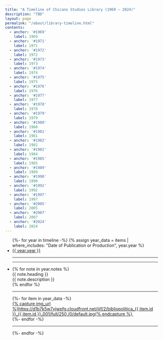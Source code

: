 ```yaml
---
title: "A Timeline of Chicano Studies Library (1969 – 2024)"
description: "TBD"
layout: page
permalink: "/about/library-timeline.html"
contents:
  - anchor: '#1969'
    label: 1969
  - anchor: '#1971'
    label: 1971
  - anchor: '#1972'
    label: 1972
  - anchor: '#1973'
    label: 1973
  - anchor: '#1974'
    label: 1974
  - anchor: '#1975'
    label: 1975
  - anchor: '#1976'
    label: 1976
  - anchor: '#1977'
    label: 1977
  - anchor: '#1978'
    label: 1978
  - anchor: '#1979'
    label: 1979
  - anchor: '#1980'
    label: 1980
  - anchor: '#1981'
    label: 1981
  - anchor: '#1982'
    label: 1982
  - anchor: '#1982'
    label: 1984
  - anchor: '#1985'
    label: 1985
  - anchor: '#1989'
    label: 1989
  - anchor: '#1990'
    label: 1990
  - anchor: '#1992'
    label: 1992
  - anchor: '#1997'
    label: 1997
  - anchor: '#2005'
    label: 2005
  - anchor: '#2007'
    label: 2007
  - anchor: '#2024'
    label: 2024
---
```


<ul class="not-prose timeline timeline-snap-icon mx-4 max-md:timeline-compact timeline-vertical w-full">
  {%- for year in timeline -%}
  {% assign year_data = items | where_includes: "Date of Publication or Production", year.year %}
  <li>
    <div class="timeline-middle my-2">
      <a class="font-sans text-accent hover:text-base-content border-b border-accent hover:border-base-content" href="#{{ year.year }}" id="{{ year.year }}">
        <time>{{ year.year }}</time>
      </a>
    </div>
    <hr/>
  </li>
  <li>
    <hr/>
    <div class="timeline-start md:text-end md:mr-6 ml-6 md:ml-0 mb-6">
      {% for note in year.notes %}
        <div class="mb-10 max-w-96">
          <div class="block text-xl font-black mb-1 break-words">
            {{ note.heading }}
          </div>
          <div class="font-serif break-words">{{ note.description }}</div>
        </div>
      {% endfor %}
    </div>
    <hr/>
    <div class="timeline-end md:text-left ml-6 mb-6">
      <div class="md:mr-12 columns-4 lg:columns-5 gap-x-2">
        {%- for item in year_data -%}
        <div class="mb-2">
          <a href="{{ '/item/'| append: item.id | url }}.html" class="block tooltip tooltip-bottom" data-tip="{{ item.label | escape | truncatewords: 4, '...' }}">
            {% capture img_url %}https://d1b7k5w7yjwpfg.cloudfront.net/iiif/2/bibliopolitica_{{ item.id }}_{{ item.id }}_001/full/250,/0/default.jpg{% endcapture %}
            <img src="{{ img_url }}" alt="">
          </a>
        </div>
        {%- endfor -%}
      </div>
    </div>
    <hr/>
  </li>
  {%- endfor -%}
</ul>
